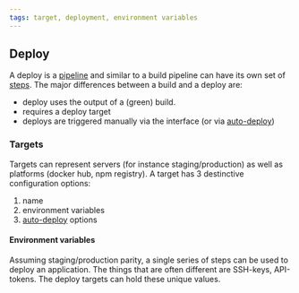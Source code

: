 ```yaml
---
tags: target, deployment, environment variables
---
```


## Deploy

A deploy is a [pipeline](/docs/pipelines/index.html) and similar to a build
pipeline can have its own set of [steps](/docs/deploy/steps.html). The major
differences between a build and a deploy are:

* deploy uses the output of a (green) build.
* requires a deploy target
* deploys are triggered manually via the interface (or via [auto-deploy](/docs/deploy/auto-deploy.html))

### Targets

Targets can represent servers (for instance staging/production) as well as
platforms (docker hub, npm registry). A target has 3 destinctive configuration
options:

1. name
2. environment variables
3. [auto-deploy](/docs/deploy/auto-deploy.html) options

#### Environment variables

Assuming staging/production parity, a single series of steps can be used to
deploy an application. The things that are often different are SSH-keys,
API-tokens. The deploy targets can hold these unique values.
